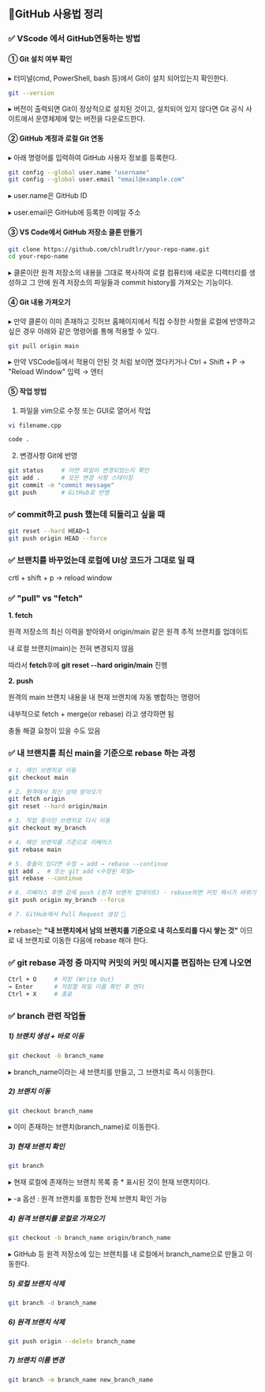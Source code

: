 ## 📜GitHub 사용법 정리

### ✅ VScode 에서 GitHub연동하는 방법

#### ① Git 설치 여부 확인

▸ 터미널(cmd, PowerShell, bash 등)에서 Git이 설치 되어있는지 확인한다.

```bash
git --version
```

▸ 버전이 출력되면 Git이 정상적으로 설치된 것이고, 설치되어 있지 않다면 Git 공식 사이트에서 운영체제에 맞는 버전을 다운로드한다.

#### ② GitHub 계정과 로컬 Git 연동

▸ 아래 명령어를 입력하여 GitHub 사용자 정보를 등록한다.
```bash
git config --global user.name "username"
git config --global user.email "email@example.com"
```
▸ user.name은 GitHub ID

▸ user.email은 GitHub에 등록한 이메일 주소

#### ③ VS Code에서 GitHub 저장소 클론 만들기

```bash
git clone https://github.com/chlrudtlr/your-repo-name.git
cd your-repo-name
```
▸ 클론이란 원격 저장소의 내용을 그대로 복사하여 로컬 컴퓨터에 새로운 디렉터리를 생성하고 그 안에 원격 저장소의 파일들과 commit history를 가져오는 기능이다.

#### ④ Git 내용 가져오기

▸ 만약 클론이 이미 존재하고 깃허브 홈페이지에서 직접 수정한 사항을 로컬에 반영하고 싶은 경우 아래와 같은 명령어를 통해 적용할 수 있다.

```bash
git pull origin main
```

▸ 만약 VSCode등에서 적용이 안된 것 처럼 보이면 껐다키거나 Ctrl + Shift + P → "Reload Window" 입력 → 엔터

#### ⑤ 작업 방법

1) 파일을 vim으로 수정 또는 GUI로 열어서 작업

```bash
vi filename.cpp
```

```bash
code .
```

2) 변경사항 Git에 반영

```bash
git status     # 어떤 파일이 변경되었는지 확인
git add .      # 모든 변경 사항 스테이징
git commit -m "commit message"
git push       # GitHub로 반영
```

### ✅ commit하고 push 했는데 되돌리고 싶을 때

```bash
git reset --hard HEAD~1
git push origin HEAD --force
```
### ✅ 브랜치를 바꾸었는데 로컬에 UI상 코드가 그대로 일 때

crtl + shift + p -> reload window

### ✅ "pull" vs "fetch"

**1.  fetch**

원격 저장소의 최신 이력을 받아와서 origin/main 같은 원격 추적 브랜치를 업데이트

내 로컬 브랜치(main)는 전혀 변경되지 않음

따라서 **fetch**후에 **git reset --hard origin/main** 진행

**2. push**

원격의 main 브랜치 내용을 내 현재 브랜치에 자동 병합하는 명령어

내부적으로 fetch + merge(or rebase) 라고 생각하면 됨

충돌 해결 요청이 있을 수도 있음

### ✅ 내 브랜치를 최신 main을 기준으로 rebase 하는 과정

```bash
# 1. 메인 브랜치로 이동
git checkout main

# 2. 원격에서 최신 상태 받아오기
git fetch origin
git reset --hard origin/main

# 3. 작업 중이던 브랜치로 다시 이동
git checkout my_branch

# 4. 메인 브랜치를 기준으로 리베이스
git rebase main

# 5. 충돌이 있다면 수정 → add → rebase --continue
git add .  # 또는 git add <수정된 파일>
git rebase --continue

# 6. 리베이스 후엔 강제 push (원격 브랜치 업데이트) - rebase하면 커밋 해시가 바뀌기 때문
git push origin my_branch --force

# 7. GitHub에서 Pull Request 생성 🎉
```

▸ rebase는 **"내 브랜치에서 남의 브랜치를 기준으로 내 히스토리를 다시 쌓는 것"** 이므로 내 브랜치로 이동한 다음에 rebase 해야 한다.

### ✅ git rebase 과정 중 마지막 커밋의 커밋 메시지를 편집하는 단계 나오면

```bash
Ctrl + O     # 저장 (Write Out)
→ Enter      # 저장할 파일 이름 확인 후 엔터
Ctrl + X     # 종료
```

### ✅ branch 관련 작업들

##### 1) 브랜치 생성 + 바로 이동

```bash
git checkout -b branch_name
```

▸ branch_name이라는 새 브랜치를 만들고, 그 브랜치로 즉시 이동한다.

##### 2) 브랜치 이동

```bash
git checkout branch_name
```

▸ 이미 존재하는 브랜치(branch_name)로 이동한다.

##### 3) 현재 브랜치 확인

```bash
git branch
```

▸ 현재 로컬에 존재하는 브랜치 목록 중 * 표시된 것이 현재 브랜치이다.

▸ -a 옵션 : 원격 브랜치를 포함한 전체 브랜치 확인 가능

##### 4) 원격 브랜치를 로컬로 가져오기

```bash
git checkout -b branch_name origin/branch_name
```

▸ GitHub 등 원격 저장소에 있는 브랜치를 내 로컬에서 branch_name으로 만들고 이동한다.

##### 5) 로컬 브랜치 삭제

```bash
git branch -d branch_name
```
##### 6) 원격 브랜치 삭제

```bash
git push origin --delete branch_name
```
##### 7) 브랜치 이름 변경
```bash
git branch -m branch_name new_branch_name
```
